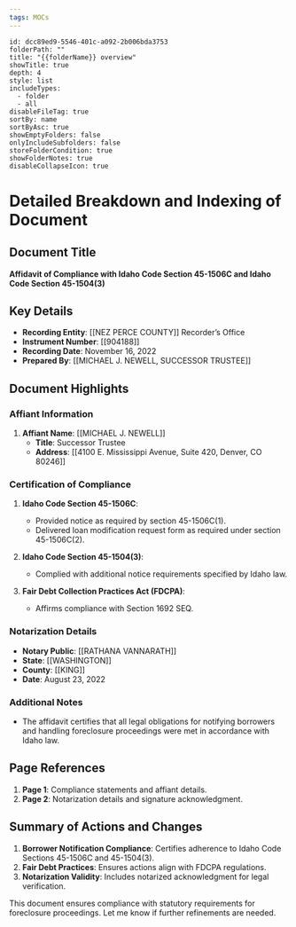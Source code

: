 ```yaml
---
tags: MOCs
---
```

```folder-overview
id: dcc89ed9-5546-401c-a092-2b006bda3753
folderPath: ""
title: "{{folderName}} overview"
showTitle: true
depth: 4
style: list
includeTypes:
  - folder
  - all
disableFileTag: true
sortBy: name
sortByAsc: true
showEmptyFolders: false
onlyIncludeSubfolders: false
storeFolderCondition: true
showFolderNotes: true
disableCollapseIcon: true
```

# Detailed Breakdown and Indexing of Document

## Document Title
**Affidavit of Compliance with Idaho Code Section 45-1506C and Idaho Code Section 45-1504(3)**

## Key Details
- **Recording Entity**: [[NEZ PERCE COUNTY]] Recorder’s Office
- **Instrument Number**: [[904188]]
- **Recording Date**: November 16, 2022
- **Prepared By**: [[MICHAEL J. NEWELL, SUCCESSOR TRUSTEE]]

## Document Highlights

### Affiant Information
1. **Affiant Name**: [[MICHAEL J. NEWELL]]
   - **Title**: Successor Trustee
   - **Address**: [[4100 E. Mississippi Avenue, Suite 420, Denver, CO 80246]]

### Certification of Compliance
1. **Idaho Code Section 45-1506C**:
   - Provided notice as required by section 45-1506C(1).
   - Delivered loan modification request form as required under section 45-1506C(2).

2. **Idaho Code Section 45-1504(3)**:
   - Complied with additional notice requirements specified by Idaho law.

3. **Fair Debt Collection Practices Act (FDCPA)**:
   - Affirms compliance with Section 1692 SEQ.

### Notarization Details
- **Notary Public**: [[RATHANA VANNARATH]]
- **State**: [[WASHINGTON]]
- **County**: [[KING]]
- **Date**: August 23, 2022

### Additional Notes
- The affidavit certifies that all legal obligations for notifying borrowers and handling foreclosure proceedings were met in accordance with Idaho law.

## Page References
1. **Page 1**: Compliance statements and affiant details.
2. **Page 2**: Notarization details and signature acknowledgment.

## Summary of Actions and Changes
1. **Borrower Notification Compliance**: Certifies adherence to Idaho Code Sections 45-1506C and 45-1504(3).
2. **Fair Debt Practices**: Ensures actions align with FDCPA regulations.
3. **Notarization Validity**: Includes notarized acknowledgment for legal verification.

This document ensures compliance with statutory requirements for foreclosure proceedings. Let me know if further refinements are needed.